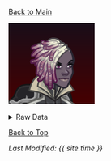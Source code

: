 [Back to Main](index.md)

![Profile Picture](images/portrait_fen.png)

<details>
  <summary>Raw Data</summary>

This is raw data. Blah blah blah.

```yaml
"effect_define":{
    "id": 1295,
    "flavour_text": "",
    "description": {
        "desc": "$(source_hero) increases the damage of adjacent Champions by $(amount)%."
    },
    "effect_keys": [
        {
            "effect_string": "hero_dps_multiplier_mult,400",
            "targets": [
                "adj"
            ]
        }
    ],
    "requirements": "",
    "graphic_id": 17142,
    "properties": {
        "is_formation_ability": true,
        "owner_use_outgoing_description": true
    }
}
```

</details>

[Back to Top](#top)

*Last Modified: {{ site.time }}*